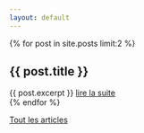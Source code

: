 ```yaml
---
layout: default
---
```


{% for post in site.posts limit:2 %}
  <article>
    <h1>{{ post.title }}</h1>
    {{ post.excerpt }}
    <a href="{{ post.url }}">lire la suite</a>
  </article>
{% endfor %}


[Tout les articles](/articles)


